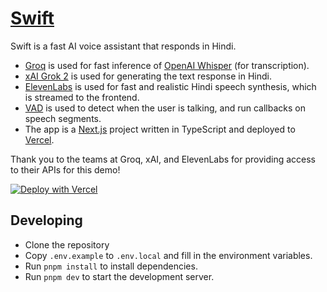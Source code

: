 # [Swift](https://swift-ai.vercel.app)

Swift is a fast AI voice assistant that responds in Hindi.

-   [Groq](https://groq.com) is used for fast inference of [OpenAI Whisper](https://github.com/openai/whisper) (for transcription).
-   [xAI Grok 2](https://x.ai) is used for generating the text response in Hindi.
-   [ElevenLabs](https://elevenlabs.io) is used for fast and realistic Hindi speech synthesis, which is streamed to the frontend.
-   [VAD](https://www.vad.ricky0123.com/) is used to detect when the user is talking, and run callbacks on speech segments.
-   The app is a [Next.js](https://nextjs.org) project written in TypeScript and deployed to [Vercel](https://vercel.com).

Thank you to the teams at Groq, xAI, and ElevenLabs for providing access to their APIs for this demo!

[![Deploy with Vercel](https://vercel.com/button)](https://vercel.com/new/clone?repository-url=https%3A%2F%2Fgithub.com%2Fai-ng%2Fswift&env=GROQ_API_KEY,ELEVENLABS_API_KEY,XAI_API_KEY&envDescription=Groq%2C%20xAI%2C%20and%20ElevenLabs'%20APIs%20are%20used%20for%20transcription%2C%20text%20generation%2C%20and%20speech%20synthesis.&project-name=swift&repository-name=swift&demo-title=Swift&demo-description=A%20fast%2C%20open-source%20voice%20assistant%20powered%20by%20Groq%2C%20xAI%20Grok%202%2C%20ElevenLabs%2C%20and%20Vercel.&demo-url=https%3A%2F%2Fswift-ai.vercel.app&demo-image=https%3A%2F%2Fswift-ai.vercel.app%2Fopengraph-image.png)

## Developing

-   Clone the repository
-   Copy `.env.example` to `.env.local` and fill in the environment variables.
-   Run `pnpm install` to install dependencies.
-   Run `pnpm dev` to start the development server.
